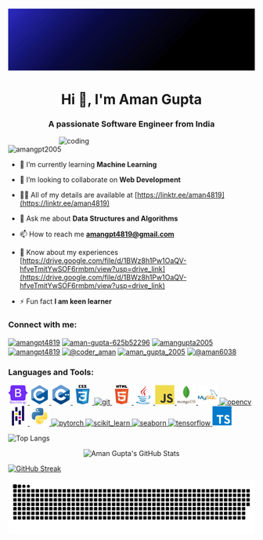 ![logo](https://raw.githubusercontent.com/AmanGpt2005/AmanGpt2005/main/Abstract%20Technology%20Profile%20LinkedIn%20Banner.gif)
<h1 align="center">Hi 👋, I'm Aman Gupta</h1>
<h3 align="center">A passionate Software Engineer from India</h3>

<img align="right" alt="coding" width="400" src="https://user-images.githubusercontent.com/55389276/140866485-8fb1c876-9a8f-4d6a-98dc-08c4981eaf70.gif">

<p align="left"> <img src="https://komarev.com/ghpvc/?username=amangpt2005&label=Profile%20views&color=0e75b6&style=flat" alt="amangpt2005" /> </p>

- 🌱 I’m currently learning **Machine Learning**

- 👯 I’m looking to collaborate on **Web Development**

- 👨‍💻 All of my details are available at [https://linktr.ee/aman4819](https://linktr.ee/aman4819)

- 💬 Ask me about **Data Structures and Algorithms**

- 📫 How to reach me **amangpt4819@gmail.com**

- 📄 Know about my experiences [https://drive.google.com/file/d/1BWz8h1Pw1OaQV-hfveTmitYwSOF6rmbm/view?usp=drive_link](https://drive.google.com/file/d/1BWz8h1Pw1OaQV-hfveTmitYwSOF6rmbm/view?usp=drive_link)

- ⚡ Fun fact **I am keen learner**

<h3 align="left">Connect with me:</h3>
<p align="left">
<a href="https://twitter.com/amangpt4819" target="blank"><img align="center" src="https://raw.githubusercontent.com/rahuldkjain/github-profile-readme-generator/master/src/images/icons/Social/twitter.svg" alt="amangpt4819" height="30" width="40" /></a>
<a href="https://linkedin.com/in/aman-gupta-625b52296" target="blank"><img align="center" src="https://raw.githubusercontent.com/rahuldkjain/github-profile-readme-generator/master/src/images/icons/Social/linked-in-alt.svg" alt="aman-gupta-625b52296" height="30" width="40" /></a>
<a href="https://kaggle.com/amangupta2005" target="blank"><img align="center" src="https://raw.githubusercontent.com/rahuldkjain/github-profile-readme-generator/master/src/images/icons/Social/kaggle.svg" alt="amangupta2005" height="30" width="40" /></a>
<a href="https://instagram.com/amangpt4819" target="blank"><img align="center" src="https://raw.githubusercontent.com/rahuldkjain/github-profile-readme-generator/master/src/images/icons/Social/instagram.svg" alt="amangpt4819" height="30" width="40" /></a>
<a href="https://www.hackerrank.com/@coder_aman" target="blank"><img align="center" src="https://raw.githubusercontent.com/rahuldkjain/github-profile-readme-generator/master/src/images/icons/Social/hackerrank.svg" alt="@coder_aman" height="30" width="40" /></a>
<a href="https://www.leetcode.com/aman_gupta_2005" target="blank"><img align="center" src="https://raw.githubusercontent.com/rahuldkjain/github-profile-readme-generator/master/src/images/icons/Social/leet-code.svg" alt="aman_gupta_2005" height="30" width="40" /></a>
<a href="https://www.hackerearth.com/@aman6038" target="blank"><img align="center" src="https://raw.githubusercontent.com/rahuldkjain/github-profile-readme-generator/master/src/images/icons/Social/hackerearth.svg" alt="@aman6038" height="30" width="40" /></a>
</p>

<h3 align="left">Languages and Tools:</h3>
<p align="left"> <a href="https://getbootstrap.com" target="_blank" rel="noreferrer"> <img src="https://raw.githubusercontent.com/devicons/devicon/master/icons/bootstrap/bootstrap-plain-wordmark.svg" alt="bootstrap" width="40" height="40"/> </a> <a href="https://www.cprogramming.com/" target="_blank" rel="noreferrer"> <img src="https://raw.githubusercontent.com/devicons/devicon/master/icons/c/c-original.svg" alt="c" width="40" height="40"/> </a> <a href="https://www.w3schools.com/cpp/" target="_blank" rel="noreferrer"> <img src="https://raw.githubusercontent.com/devicons/devicon/master/icons/cplusplus/cplusplus-original.svg" alt="cplusplus" width="40" height="40"/> </a> <a href="https://www.w3schools.com/css/" target="_blank" rel="noreferrer"> <img src="https://raw.githubusercontent.com/devicons/devicon/master/icons/css3/css3-original-wordmark.svg" alt="css3" width="40" height="40"/> </a> <a href="https://git-scm.com/" target="_blank" rel="noreferrer"> <img src="https://www.vectorlogo.zone/logos/git-scm/git-scm-icon.svg" alt="git" width="40" height="40"/> </a> <a href="https://www.w3.org/html/" target="_blank" rel="noreferrer"> <img src="https://raw.githubusercontent.com/devicons/devicon/master/icons/html5/html5-original-wordmark.svg" alt="html5" width="40" height="40"/> </a> <a href="https://www.java.com" target="_blank" rel="noreferrer"> <img src="https://raw.githubusercontent.com/devicons/devicon/master/icons/java/java-original.svg" alt="java" width="40" height="40"/> </a> <a href="https://developer.mozilla.org/en-US/docs/Web/JavaScript" target="_blank" rel="noreferrer"> <img src="https://raw.githubusercontent.com/devicons/devicon/master/icons/javascript/javascript-original.svg" alt="javascript" width="40" height="40"/> </a> <a href="https://www.mongodb.com/" target="_blank" rel="noreferrer"> <img src="https://raw.githubusercontent.com/devicons/devicon/master/icons/mongodb/mongodb-original-wordmark.svg" alt="mongodb" width="40" height="40"/> </a> <a href="https://www.mysql.com/" target="_blank" rel="noreferrer"> <img src="https://raw.githubusercontent.com/devicons/devicon/master/icons/mysql/mysql-original-wordmark.svg" alt="mysql" width="40" height="40"/> </a> <a href="https://opencv.org/" target="_blank" rel="noreferrer"> <img src="https://www.vectorlogo.zone/logos/opencv/opencv-icon.svg" alt="opencv" width="40" height="40"/> </a> <a href="https://pandas.pydata.org/" target="_blank" rel="noreferrer"> <img src="https://raw.githubusercontent.com/devicons/devicon/2ae2a900d2f041da66e950e4d48052658d850630/icons/pandas/pandas-original.svg" alt="pandas" width="40" height="40"/> </a> <a href="https://www.python.org" target="_blank" rel="noreferrer"> <img src="https://raw.githubusercontent.com/devicons/devicon/master/icons/python/python-original.svg" alt="python" width="40" height="40"/> </a> <a href="https://pytorch.org/" target="_blank" rel="noreferrer"> <img src="https://www.vectorlogo.zone/logos/pytorch/pytorch-icon.svg" alt="pytorch" width="40" height="40"/> </a> <a href="https://scikit-learn.org/" target="_blank" rel="noreferrer"> <img src="https://upload.wikimedia.org/wikipedia/commons/0/05/Scikit_learn_logo_small.svg" alt="scikit_learn" width="40" height="40"/> </a> <a href="https://seaborn.pydata.org/" target="_blank" rel="noreferrer"> <img src="https://seaborn.pydata.org/_images/logo-mark-lightbg.svg" alt="seaborn" width="40" height="40"/> </a> <a href="https://www.tensorflow.org" target="_blank" rel="noreferrer"> <img src="https://www.vectorlogo.zone/logos/tensorflow/tensorflow-icon.svg" alt="tensorflow" width="40" height="40"/> </a> <a href="https://www.typescriptlang.org/" target="_blank" rel="noreferrer"> <img src="https://raw.githubusercontent.com/devicons/devicon/master/icons/typescript/typescript-original.svg" alt="typescript" width="40" height="40"/> </a> </p>

![Top Langs](https://github-readme-stats.vercel.app/api/top-langs/?username=yourusername&layout=compact&theme=tokyonight)


<p align="center">
  <img 
    src="https://github-readme-stats.vercel.app/api?username=amangpt2005&show_icons=true&theme=radical&include_all_commits=true&count_private=true&hide_rank=false" 
    alt="Aman Gupta's GitHub Stats" 
  />
</p>


[![GitHub Streak](https://streak-stats.demolab.com?user=amangpt2005&theme=highcontrast)](https://git.io/streak-stats)

<picture>
  <source media="(prefers-color-scheme: dark)" srcset="https://raw.githubusercontent.com/amangpt2005/amangpt2005/output/github-snake-dark.svg" />
  <source media="(prefers-color-scheme: light)" srcset="https://raw.githubusercontent.com/amangpt2005/amangpt2005/output/github-snake.svg" />
  <img alt="github-snake" src="https://raw.githubusercontent.com/amangpt2005/amangpt2005/output/github-snake.svg" />
</picture>

